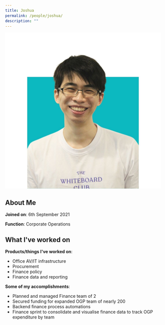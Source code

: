 ```yaml
---
title: Joshua
permalink: /people/joshua/
description: ""
---
```

![](/images/headshots/Joshua.jpg)

## About Me
**Joined on**: 6th September 2021

**Function**: Corporate Operations

## What I've worked on

**Products/things I've worked on**: 
* Office AV/IT infrastructure
* Procurement
* Finance policy
* Finance data and reporting

**Some of my accomplishments**:
*   Planned and managed Finance team of 2
*   Secured funding for expanded OGP team of nearly 200
*   Backend finance process automations
*   Finance sprint to consolidate and visualise finance data to track OGP expenditure by team 